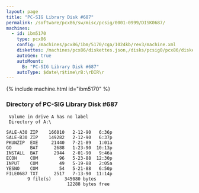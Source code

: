 ```yaml
---
layout: page
title: "PC-SIG Library Disk #687"
permalink: /software/pcx86/sw/misc/pcsig/0001-0999/DISK0687/
machines:
  - id: ibm5170
    type: pcx86
    config: /machines/pcx86/ibm/5170/cga/1024kb/rev3/machine.xml
    diskettes: /machines/pcx86/diskettes.json,/disks/pcsig0/pcx86/diskettes.json
    autoGen: true
    autoMount:
      B: "PC-SIG Library Disk #687"
    autoType: $date\r$time\rB:\rDIR\r
---
```


{% include machine.html id="ibm5170" %}

### Directory of PC-SIG Library Disk #687

     Volume in drive A has no label
     Directory of A:\

    SALE-A30 ZIP    166010   2-12-90   6:36p
    SALE-B30 ZIP    149282   2-12-90   6:37p
    PKUNZIP  EXE     21440   7-21-89   1:01a
    GO       BAT      2688   1-23-90  10:13p
    INSTALL  BAT      2944   2-01-90   9:46a
    ECOH     COM        96   5-23-88  12:30p
    INPUT    COM        49   5-19-88   2:05a
    YESNO    COM        54   5-21-88   6:50p
    FILE0687 TXT      2517   7-13-90  11:14p
            9 file(s)     345080 bytes
                           12288 bytes free
